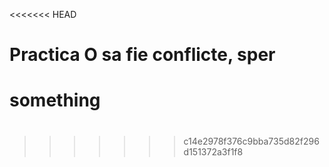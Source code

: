<<<<<<< HEAD
# Practica O sa fie conflicte, sper
something
=======
# 
>>>>>>> c14e2978f376c9bba735d82f296d151372a3f1f8

